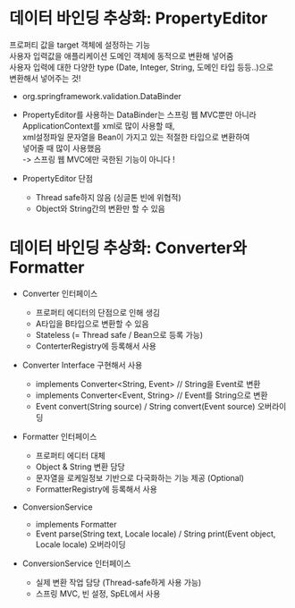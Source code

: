 # 데이터 바인딩 추상화: PropertyEditor

프로퍼티 값을 target 객체에 설정하는 기능   
사용자 입력값을 애플리케이션 도메인 객체에 동적으로 변환해 넣어줌  
사용자 입력에 대한 다양한 type (Date, Integer, String, 도메인 타입 등등..)으로  
변환해서 넣어주는 것!

- org.springframework.validation.DataBinder
- PropertyEditor를 사용하는 DataBinder는 스프링 웹 MVC뿐만 아니라  
  ApplicationContext를 xml로 많이 사용할 때,  
  xml설정파일 문자열을 Bean이 가지고 있는 적절한 타입으로 변환하여  
  넣어줄 때 많이 사용했음  
  -> 스프링 웹 MVC에만 국한된 기능이 아니다 !

- PropertyEditor 단점
  - Thread safe하지 않음 (싱글톤 빈에 위협적)
  - Object와 String간의 변환만 할 수 있음
  

# 데이터 바인딩 추상화: Converter와 Formatter

- Converter 인터페이스
  - 프로퍼티 에디터의 단점으로 인해 생김
  - A타입을 B타입으로 변환할 수 있음
  - Stateless (= Thread safe / Bean으로 등록 가능)
  - ConterterRegistry에 등록해서 사용

- Converter Interface 구현해서 사용
  - implements Converter<String, Event> // String을 Event로 변환
  - implements Converter<Event, String> // Event를 String으로 변환
  - Event convert(String source) / String convert(Event source) 오버라이딩

- Formatter 인터페이스
  - 프로퍼티 에디터 대체
  - Object & String 변환 담당
  - 문자열을 로케일정보 기반으로 다국화하는 기능 제공 (Optional)
  - FormatterRegistry에 등록해서 사용

- ConversionService
  - implements Formatter<Event>
  - Event parse(String text, Locale locale) / String print(Event object, Locale locale) 오버라이딩

- ConversionService 인터페이스
  - 실제 변환 작업 담당 (Thread-safe하게 사용 가능)
  - 스프링 MVC, 빈 설정, SpEL에서 사용